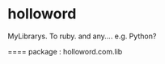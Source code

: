 holloword
=========

MyLibrarys.
To ruby.
and any.... e.g. Python?

====
package : holloword.com.lib